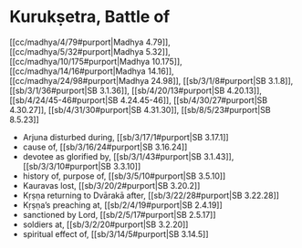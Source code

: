 # Kurukṣetra, Battle of

[[cc/madhya/4/79#purport|Madhya 4.79]], [[cc/madhya/5/32#purport|Madhya 5.32]], [[cc/madhya/10/175#purport|Madhya 10.175]], [[cc/madhya/14/16#purport|Madhya 14.16]], [[cc/madhya/24/98#purport|Madhya 24.98]], [[sb/3/1/8#purport|SB 3.1.8]], [[sb/3/1/36#purport|SB 3.1.36]], [[sb/4/20/13#purport|SB 4.20.13]], [[sb/4/24/45-46#purport|SB 4.24.45-46]], [[sb/4/30/27#purport|SB 4.30.27]], [[sb/4/31/30#purport|SB 4.31.30]], [[sb/8/5/23#purport|SB 8.5.23]]

* Arjuna disturbed during, [[sb/3/17/1#purport|SB 3.17.1]]
* cause of, [[sb/3/16/24#purport|SB 3.16.24]]
* devotee as glorified by, [[sb/3/1/43#purport|SB 3.1.43]], [[sb/3/3/10#purport|SB 3.3.10]]
* history of, purpose of, [[sb/3/5/10#purport|SB 3.5.10]]
* Kauravas lost, [[sb/3/20/2#purport|SB 3.20.2]]
* Kṛṣṇa returning to Dvārakā after, [[sb/3/22/28#purport|SB 3.22.28]]
* Kṛṣṇa’s preaching at, [[sb/2/4/19#purport|SB 2.4.19]]
* sanctioned by Lord, [[sb/2/5/17#purport|SB 2.5.17]]
* soldiers at, [[sb/3/2/20#purport|SB 3.2.20]]
* spiritual effect of, [[sb/3/14/5#purport|SB 3.14.5]]
